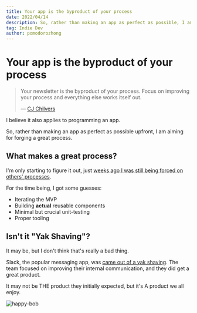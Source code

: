 ```yaml
---
title: Your app is the byproduct of your process
date: 2022/04/14
description: So, rather than making an app as perfect as possible, I am aiming for forging a great process.
tag: Indie Dev
author: pomodorozhong
---
```


# Your app is the byproduct of your process

> Your newsletter is the byproduct of your process. Focus on improving your process and everything else works itself out.
>
> — [CJ Chilvers](https://www.cjchilvers.com/blog/35-lessons-from-35-years-of-newsletter-publishing?utm_campaign=%E5%8F%AF%E4%B9%90&utm_medium=email&utm_source=Revue%20newsletter)

I believe it also applies to programming an app.

So, rather than making an app as perfect as possible upfront, I am aiming for forging a great process.

## What makes a great process?

I'm only starting to figure it out, just [weeks ago I was still being forced on others' processes](./2022-04-05).

For the time being, I got some guesses:

- Iterating the MVP
- Building **actual** reusable components
- Minimal but crucial unit-testing
- Proper tooling

## Isn't it "Yak Shaving"?

It may be, but I don't think that's really a bad thing.

Slack, the popular messaging app, was [came out of a yak shaving](https://nira.com/slack-history/). The team focused on improving their internal communication, and they did get a great product.

It may not be THE product they initially expected, but it's A product we all enjoy.

![happy-bob](./path/to/happy-bob-ross-face.png)
